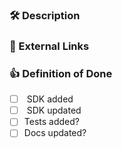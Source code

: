 ### :hammer_and_wrench: Description

<!-- What code changed, and why? If an existing service SDK was updated, what functionality was added? If a new 
version of a service SDK was added, what are the key new features or breaking changes? -->

### :link: External Links

<!-- Include any links here that might be helpful for people reviewing your PR. If there are none, feel free to delete this section. -->

### :+1: Definition of Done

<!-- Use these as guides or delete them and add your own. -->

- [ ] <service> SDK added
- [ ] <service> SDK updated
- [ ] Tests added?
- [ ] Docs updated?